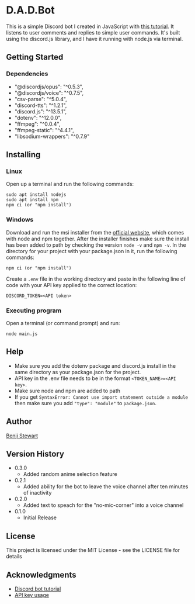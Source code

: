 # D.A.D.Bot 

This is a simple Discord bot I created in JavaScript with [this tutorial](https://www.freecodecamp.org/news/create-a-discord-bot-with-javascript-nodejs/). It listens to user comments and replies to simple user commands. It's built using the discord.js library, and I have it running with node.js via terminal.

## Getting Started

### Dependencies

* "@discordjs/opus": "^0.5.3",
* "@discordjs/voice": "^0.7.5",
* "csv-parse": "^5.0.4",
* "discord-tts": "^1.2.1",
* "discord.js": "^13.5.1",
* "dotenv": "^12.0.0",
* "ffmpeg": "^0.0.4",
* "ffmpeg-static": "^4.4.1",
* "libsodium-wrappers": "^0.7.9"

## Installing

### Linux

Open up a terminal and run the following commands:
```
sudo apt install nodejs
sudo apt install npm
npm ci (or "npm install")
```

### Windows

Download and run the msi installer from the [official website](https://nodejs.org/en/), which comes with node and npm together.
After the installer finishes make sure the install has been added to path by checking the version `node -v` and `npm -v`.
In the directory for your project with your package.json in it, run the following commands:
```
npm ci (or "npm install")
```
Create a `.env` file in the working directory and paste in the following line of code with your API key applied to the correct location:
```
DISCORD_TOKEN=<API token>
```

### Executing program

Open a terminal (or command prompt) and run:
```
node main.js
```

## Help

* Make sure you add the dotenv package and discord.js install in the same directory as your package.json for the project.
* API key in the .env file needs to be in the format `<TOKEN_NAME>=<API key>`.
* Make sure node and npm are added to path
* If you get `SyntaxError: Cannot use import statement outside a module` then make sure you add `"type": "module"` to `package.json`.

## Author

[Benji Stewart](https://github.com/someguynamedben)

## Version History

* 0.3.0
    * Added random anime selection feature
* 0.2.1
    * Added ability for the bot to leave the voice channel after ten minutes of inactivity
* 0.2.0
    * Added text to speach for the "no-mic-corner" into a voice channel
* 0.1.0
    * Initial Release

## License

This project is licensed under the MIT License - see the LICENSE file for details

## Acknowledgments

* [Discord bot tutorial](https://www.freecodecamp.org/news/create-a-discord-bot-with-javascript-nodejs/)
* [API key usage](https://medium.com/@soni.dumitru/keeping-your-api-keys-secret-with-dotenv-b66aa05fdf71)
